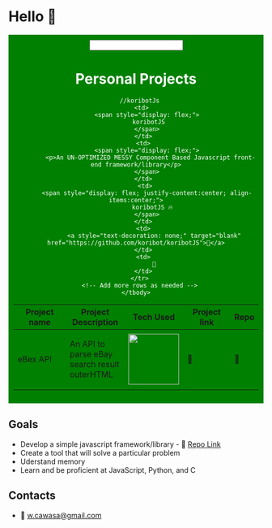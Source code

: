 # Hello 👋

<div style="background-color: green; padding: 10px; color: #fff; text-align: center;">
  <input/>
  <h1>Personal Projects</h1>
  <table>
    <thead>
      <tr>
        <th>Project name</th>
        <th style="width: 100px;">Project Description</th>
        <th>Tech Used</th>
        <th>Project link</th>
        <th>Repo</th>
      </tr>
    </thead>
    <tbody>
      <tr>
        <td>
          <span style="display: flex;">
            eBex API
          </span>
        </td>
        <td>
          <span style="display: flex;">
            <p>An API to parse eBay search result outerHTML</p>
          </span>
        </td>
         <td>
          <span style="display: flex; justify-content:center; align-items:center;">
            <img style="width: 100px;" src="https://upload.wikimedia.org/wikipedia/commons/thumb/3/3c/Flask_logo.svg/2560px-Flask_logo.svg.png"/>
          </span>
        </td>
        <td>
              <a style="text-decoration: none;" target="blank" href="https://ebextractor-v1.vercel.app/api/extract/using_keyword?q=shoes">🔗</a>
        </td>
        <td>
              <a style="text-decoration: none;" target="blank" href="https://github.com/koribot/ebextractor-api-flask">🔗</a>
        </td>
      </tr>

      //koribotJs
       <td>
          <span style="display: flex;">
           koribotJS
          </span>
        </td>
        <td>
          <span style="display: flex;">
            <p>An UN-OPTIMIZED MESSY Component Based Javascript front-end framework/library</p>
          </span>
        </td>
         <td>
          <span style="display: flex; justify-content:center; align-items:center;">
             koribotJS 🔥
          </span>
        </td>
        <td>
              <a style="text-decoration: none;" target="blank" href="https://github.com/koribot/koribotJS">🔗</a>
        </td>
        <td>
              🚧
        </td>
      </tr>
      <!-- Add more rows as needed -->
    </tbody>
  </table>
</div>


## Goals
- Develop a simple javascript framework/library - 🚧 [Repo Link](https://github.com/koribot/koribotJS)
- Create a tool that will solve a particular problem
- Uderstand memory
- Learn and be proficient at JavaScript, Python, and C



## Contacts
- 📧 w.cawasa@gmail.com
